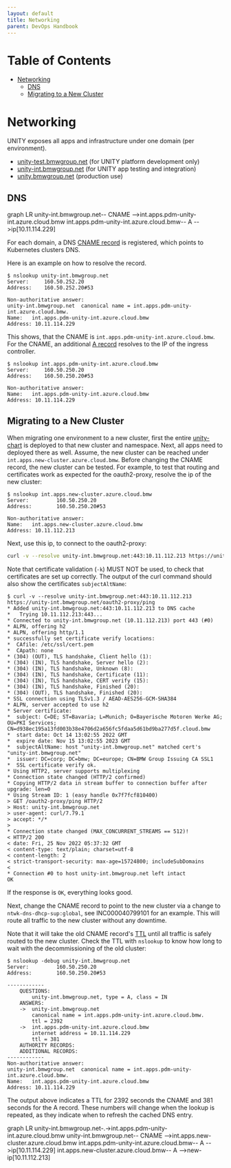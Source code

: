```yaml
---
layout: default
title: Networking
parent: DevOps Handbook
---
```


<!-- mermaid is currently not directly supported, see: https://pages.github.com/versions/ -->
<!-- as workaround use: https://jojozhuang.github.io/tutorial/jekyll-diagram-with-mermaid/-->
<!-- for latest version, check: https://unpkg.com/mermaid-->
<script type="text/javascript" src="https://unpkg.com/mermaid"></script>
<script>$(document).ready(function() { mermaid.initialize({ theme: 'neutral'}); });</script>

# Table of Contents

<!-- START doctoc generated TOC please keep comment here to allow auto update -->
<!-- DON'T EDIT THIS SECTION, INSTEAD RE-RUN doctoc TO UPDATE -->

- [Networking](#networking)
  - [DNS](#dns)
  - [Migrating to a New Cluster](#migrating-to-a-new-cluster)

<!-- END doctoc generated TOC please keep comment here to allow auto update -->

# Networking

UNITY exposes all apps and infrastructure under one domain (per environment).

* [unity-test.bmwgroup.net](https://unity.bmwgroup) (for UNITY platform development only)
* [unity-int.bmwgroup.net](https://unity.bmwgroup) (for UNITY app testing and integration)
* [unity.bmwgroup.net](https://unity.bmwgroup) (production use)

## DNS

<!--
If you want to read this documentation, but see only HTML code below, consider to go to
https://pages.atc-github.azure.cloud.bmw/UNITY/unity/dev-ops-handbook/urls.md
to edit, copy the graph to the mermaid live editor: https://mermaid.live
-->
<div class="mermaid">
graph LR
    unity-int.bmwgroup.net-- CNAME -->int.apps.pdm-unity-int.azure.cloud.bmw
    int.apps.pdm-unity-int.azure.cloud.bmw-- A -->ip[10.11.114.229]
</div>

For each domain, a DNS [CNAME record](https://www.cloudflare.com/learning/dns/dns-records/dns-cname-record/) is
registered, which points to Kubernetes clusters DNS.

Here is an example on how to resolve the record.

```console
$ nslookup unity-int.bmwgroup.net
Server:		160.50.252.20
Address:	160.50.252.20#53

Non-authoritative answer:
unity-int.bmwgroup.net	canonical name = int.apps.pdm-unity-int.azure.cloud.bmw.
Name:	int.apps.pdm-unity-int.azure.cloud.bmw
Address: 10.11.114.229
```

This shows, that the CNAME is `int.apps.pdm-unity-int.azure.cloud.bmw`.
For the CNAME, an additional [A record](https://www.cloudflare.com/learning/dns/dns-records/dns-a-record/) resolves to
the IP of the ingress controller.

```console
$ nslookup int.apps.pdm-unity-int.azure.cloud.bmw
Server:		160.50.250.20
Address:	160.50.250.20#53

Non-authoritative answer:
Name:	int.apps.pdm-unity-int.azure.cloud.bmw
Address: 10.11.114.229
```

## Migrating to a New Cluster

When migrating one environment to a new cluster, first the
entire [unity-chart](https://atc-github.azure.cloud.bmw/UNITY/unity-chart) is deployed to that new cluster and
namespace. Next, all apps need to deployed there as well.
Assume, the new cluster can be reached under `int.apps.new-cluster.azure.cloud.bmw`.
Before changing the CNAME record, the new cluster can be tested. For example, to test that routing and certificates
work as expected for the oauth2-proxy, resolve the ip of the new cluster:

```console
$ nslookup int.apps.new-cluster.azure.cloud.bmw
Server:         160.50.250.20
Address:        160.50.250.20#53

Non-authoritative answer:
Name:   int.apps.new-cluster.azure.cloud.bmw
Address: 10.11.112.213
```

Next, use this ip, to connect to the oauth2-proxy:

```bash
curl -v --resolve unity-int.bmwgroup.net:443:10.11.112.213 https://unity-int.bmwgroup.net/oauth2-proxy/ping
```

Note that certificate validation (`-k`) MUST NOT be used, to check that certificates are set up correctly.
The output of the curl command should also show the certificates `subjectAltName`:

```console
$ curl -v --resolve unity-int.bmwgroup.net:443:10.11.112.213 https://unity-int.bmwgroup.net/oauth2-proxy/ping
* Added unity-int.bmwgroup.net:443:10.11.112.213 to DNS cache
*   Trying 10.11.112.213:443...
* Connected to unity-int.bmwgroup.net (10.11.112.213) port 443 (#0)
* ALPN, offering h2
* ALPN, offering http/1.1
* successfully set certificate verify locations:
*  CAfile: /etc/ssl/cert.pem
*  CApath: none
* (304) (OUT), TLS handshake, Client hello (1):
* (304) (IN), TLS handshake, Server hello (2):
* (304) (IN), TLS handshake, Unknown (8):
* (304) (IN), TLS handshake, Certificate (11):
* (304) (IN), TLS handshake, CERT verify (15):
* (304) (IN), TLS handshake, Finished (20):
* (304) (OUT), TLS handshake, Finished (20):
* SSL connection using TLSv1.3 / AEAD-AES256-GCM-SHA384
* ALPN, server accepted to use h2
* Server certificate:
*  subject: C=DE; ST=Bavaria; L=Munich; O=Bayerische Motoren Werke AG; OU=PKI Services; CN=d938ec195a13fd003b38e4706d2a656fc5fdaa5d61bd9ba277d5f.cloud.bmw
*  start date: Oct 14 13:02:55 2022 GMT
*  expire date: Nov 15 13:02:55 2023 GMT
*  subjectAltName: host "unity-int.bmwgroup.net" matched cert's "unity-int.bmwgroup.net"
*  issuer: DC=corp; DC=bmw; DC=europe; CN=BMW Group Issuing CA SSL1
*  SSL certificate verify ok.
* Using HTTP2, server supports multiplexing
* Connection state changed (HTTP/2 confirmed)
* Copying HTTP/2 data in stream buffer to connection buffer after upgrade: len=0
* Using Stream ID: 1 (easy handle 0x7f7fcf810400)
> GET /oauth2-proxy/ping HTTP/2
> Host: unity-int.bmwgroup.net
> user-agent: curl/7.79.1
> accept: */*
>
* Connection state changed (MAX_CONCURRENT_STREAMS == 512)!
< HTTP/2 200
< date: Fri, 25 Nov 2022 05:37:32 GMT
< content-type: text/plain; charset=utf-8
< content-length: 2
< strict-transport-security: max-age=15724800; includeSubDomains
<
* Connection #0 to host unity-int.bmwgroup.net left intact
OK
```

If the response is `OK`, everything looks good.

Next, change the CNAME record to point to the new cluster via a change to `ntwk-dns-dhcp-sup:global`, see
INC000040799101 for an example.
This will route all traffic to the new cluster without any downtime.

Note that it will take the old CNAME record's [TTL](https://www.cloudflare.com/learning/cdn/glossary/time-to-live-ttl/)
until all traffic is safely routed to the new cluster.
Check the TTL with `nslookup` to know how long to wait with the decommissioning of the old cluster:

```console
$ nslookup -debug unity-int.bmwgroup.net
Server:         160.50.250.20
Address:        160.50.250.20#53

------------
    QUESTIONS:
        unity-int.bmwgroup.net, type = A, class = IN
    ANSWERS:
    ->  unity-int.bmwgroup.net
        canonical name = int.apps.pdm-unity-int.azure.cloud.bmw.
        ttl = 2392
    ->  int.apps.pdm-unity-int.azure.cloud.bmw
        internet address = 10.11.114.229
        ttl = 381
    AUTHORITY RECORDS:
    ADDITIONAL RECORDS:
------------
Non-authoritative answer:
unity-int.bmwgroup.net  canonical name = int.apps.pdm-unity-int.azure.cloud.bmw.
Name:   int.apps.pdm-unity-int.azure.cloud.bmw
Address: 10.11.114.229
```

The output above indicates a TTL for 2392 seconds the CNAME and 381 seconds for the A record.
These numbers will change when the lookup is repeated, as they indicate when to refresh the cached DNS entry.

<!--
If you want to read this documentation, but see only HTML code below, consider to go to
https://pages.atc-github.azure.cloud.bmw/UNITY/unity/dev-ops-handbook/urls.md
to edit, copy the graph to the mermaid live editor: https://mermaid.live
-->
<div class="mermaid">
graph LR
    unity-int.bmwgroup.net-.->int.apps.pdm-unity-int.azure.cloud.bmw
    unity-int.bmwgroup.net-- CNAME -->int.apps.new-cluster.azure.cloud.bmw
    int.apps.pdm-unity-int.azure.cloud.bmw-- A -->ip[10.11.114.229]
    int.apps.new-cluster.azure.cloud.bmw-- A -->new-ip[10.11.112.213]
</div>
